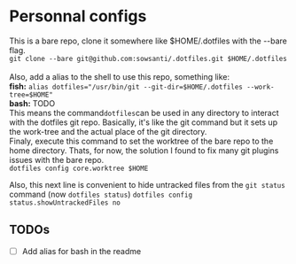 # Personnal configs

This is a bare repo, clone it somewhere like $HOME/.dotfiles with the --bare flag.
<br>
`git clone --bare git@github.com:sowsanti/.dotfiles.git $HOME/.dotfiles`
<br>
<br>
Also, add a alias to the shell to use this repo, something like:
<br>
**fish:**
`alias dotfiles="/usr/bin/git --git-dir=$HOME/.dotfiles --work-tree=$HOME"`<br>
**bash:** TODO
<br>
This means the command`dotfiles`can be used in any directory to interact with the dotfiles git repo.
Basically, it's like the git command but it sets up the work-tree and the actual place of the git directory.
<br>
Finaly, execute this command to set the worktree of the bare repo to the home directory.
Thats, for now, the solution I found to fix many git plugins issues with the bare repo.
<br>`dotfiles config core.worktree $HOME`

Also, this next line is convenient to hide untracked files from the `git status` command (now `dotfiles status`)
`dotfiles config status.showUntrackedFiles no`

## TODOs

- [ ] Add alias for bash in the readme

